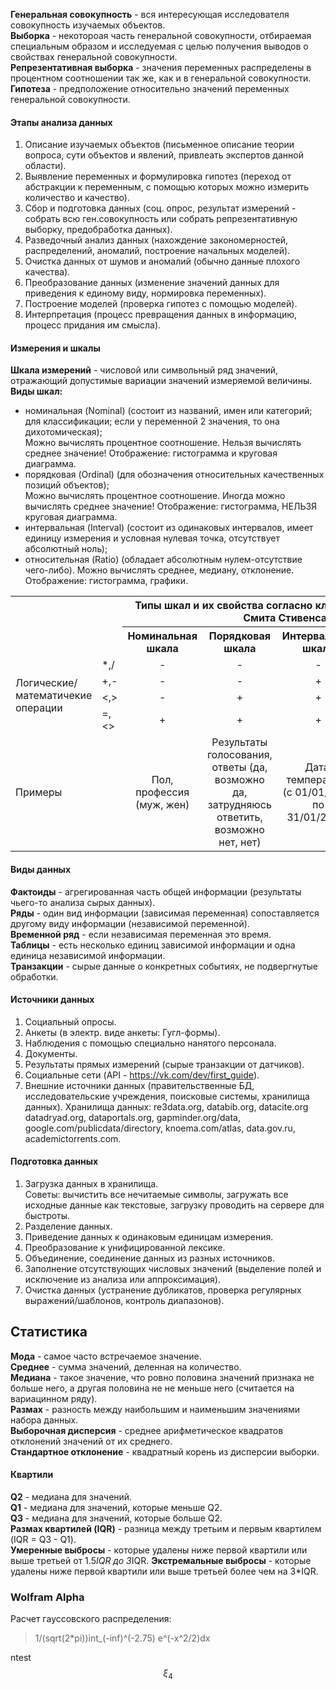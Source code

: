 **Генеральная совокупность** - вся интересующая исследователя совокупность изучаемых объектов.  
**Выборка** - некотороая часть генеральной совокупности, отбираемая специальным образом и исследуемая с целью получения выводов о свойствах генеральной совокупности.  
**Репрезентативная выборка** - значения переменных распределены в процентном соотношении так же, как и в генеральной совокупности.  
**Гипотеза** - предположение относительно значений переменных генеральной совокупности.  
#### Этапы анализа данных
1. Описание изучаемых объектов (письменное описание теории вопроса, сути объектов и явлений, привлеать экспертов данной области).
2. Выявление переменных и формулировка гипотез (переход от абстракции к переменным, с помощью которых можно измерить количество и качество).
3. Сбор и подготовка данных (соц. опрос, результат измерений - собрать всю ген.совокупность или собрать репрезентативную выборку, предобработка данных).
4. Разведочный анализ данных (нахождение закономерностей, распределений, аномалий, построение начальных моделей).
5. Очистка данных от шумов и аномалий (обычно данные плохого качества).
6. Преобразование данных (изменение значений данных для приведения к единому виду, нормировка переменных).
7. Построение моделей (проверка гипотез с помощью моделей).
8. Интерпретация (процесс превращения данных в информацию, процесс придания им смысла).
#### Измерения и шкалы
**Шкала измерений** - числовой или символьный ряд значений, отражающий допустимые вариации значений измеряемой величины.  
**Виды шкал:**
- номинальная (Nominal) (состоит из названий, имен или категорий; для классификации; если у переменной 2 значения, то она дихотомическая);  
Можно вычислять процентное соотношение. Нельзя вычислять среднее значение! Отображение: гистограмма и круговая диаграмма.
- порядковая (Ordinal) (для обозначения относительных качественных позиций объектов);  
Можно вычислять процентное соотношение. Иногда можно вычислять среднее значение! Отображение:  гистограмма, НЕЛЬЗЯ круговая диаграмма.
- интервальная (Interval) (состоит из одинаковых интервалов, имеет единицу измерения и условная нулевая точка, отсутствует абсолютный ноль);
- относительная (Ratio) (обладает абсолютным нулем-отсутствие чего-либо).
Можно вычислять среднее, медиану, отклонение. Отображение:  гистограмма, графики.

<table>
<tr>
	<th rowspan="2" colspan="2"></th>
	<th colspan="4">Типы шкал и их свойства согласно классификации Стэнли Смита Стивенса</th>
</tr>
<tr>
	<th>Номинальная шкала</th>
	<th>Порядковая шкала</th>
	<th>Интервальная шкала</th>
	<th>Относительная шкала</th>
</tr>
<tr>
	<td rowspan="4">Логические/математичекие операции</td>
	<td> *,/ </td>
	<td align="center"> - </td>
	<td align="center"> - </td>
	<td align="center"> - </td>
	<td align="center"> + </td>
</tr>
<tr>
	<td> +,- </td>
	<td align="center"> - </td>
	<td align="center"> - </td>
	<td align="center"> + </td>
	<td align="center"> + </td>
</tr>
<tr>
	<td> <,> </td>
	<td align="center"> - </td>
	<td align="center"> + </td>
	<td align="center"> + </td>
	<td align="center"> + </td>
</tr>
<tr>
	<td> =,<> </td>
	<td align="center"> + </td>
	<td align="center"> + </td>
	<td align="center"> + </td>
	<td align="center"> + </td>
</tr>
<tr>
	<td colspan="2">Примеры</td>
	<td align="center"> Пол, профессия (муж, жен) </td>
	<td align="center"> Результаты голосования, ответы (да, возможно да, затрудняюсь ответить, возможно нет, нет) </td>
	<td align="center"> Дата, температура (с 01/01/2020 по 31/01/2020) </td>
	<td align="center"> Возраст (от 0 до 18) </td>
</tr>
</table>

#### Виды данных  
**Фактоиды** - агрегированная часть общей информации (результаты чьего-то анализа сырых данных).  
**Ряды** - один вид информации (зависимая переменная) сопоставляется другому виду информации (независимой переменной).  
**Временной ряд** - если независимая переменная это время.  
**Таблицы** - есть несколько единиц зависимой информации и одна единица независимой информации.  
**Транзакции** - сырые данные о конкретных событиях, не подвергнутые обработки.  
#### Источники данных
1. Социальный опросы.
2. Анкеты (в электр. виде анкеты: Гугл-формы).
3. Наблюдения с помощью специально нанятого персонала.
4. Документы.
5. Результаты прямых измерений (сырые транзакции от датчиков).
6. Социальные сети (API - https://vk.com/dev/first_guide).
7. Внешние источники данных (правительственные БД, исследовательские учреждения, поисковые системы, хранилища данных).
Хранилища данных: re3data.org, databib.org, datacite.org datadryad.org, dataportals.org, gapminder.org/data, google.com/publicdata/directory, knoema.com/atlas, data.gov.ru, academictorrents.com.
#### Подготовка данных
1. Загрузка данных в хранилища.  
Советы: вычистить все нечитаемые символы, загружать все исходные данные как текстовые, загрузку проводить на сервере для быстроты.
2. Разделение данных.
3. Приведение данных к одинаковым единицам измерения.
4. Преобразование к унифицированной лексике.
5. Объединение, соединение данных из разных источников.
6. Заполнение отсутствующих числовых значений (выделение полей и исключение из анализа или аппроксимация).
7. Очистка данных (устранение дубликатов, проверка регулярных выражений/шаблонов, контроль диапазонов).
## Статистика
**Мода** - самое часто встречаемое значение.  
**Среднее** - сумма значений, деленная на количество.  
**Медиана** - такое значение, что ровно половина значений признака не больше него, а другая половина не не меньше него (считается на вариацинном ряду).  
**Размах** - разность между наибольшим и наименьшим значениями набора данных.  
**Выборочная дисперсия** - среднее арифметическое квадратов отклонений значений от их среднего.  
**Стандартное отклонение** - квадратный корень из дисперсии выборки.  
#### Квартили
**Q2** - медиана для значений.  
**Q1** - медиана для значений, которые меньше Q2.  
**Q3** - медиана для значений, которые больше Q2.  
**Размах квартилей (IQR)** - разница между третьим и первым квартилем (IQR = Q3 - Q1).  
**Умеренные выбросы** - которые удалены ниже первой квартили или выше третьей от 1.5*IQR до 3*IQR.
**Экстремальные выбросы** - которые удалены ниже первой квартили или выше третьей более чем на 3*IQR.

### Wolfram Alpha  
Расчет гауссовского распределения:  
> 1/(sqrt(2*pi))int_(-inf)^(-2.75) e^(-x^2/2)dx  
 
ntest  
$$\xi_4$$  
